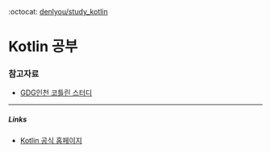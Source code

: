 :octocat: [denlyou/study_kotlin](https://github.com/denlyou/study_kotlin)
# Kotlin 공부

### 참고자료
- [GDG인천 코틀린 스터디](./refers/links.md)


---

##### Links
- [Kotlin 공식 홈페이지](https://kotlinlang.org/)
